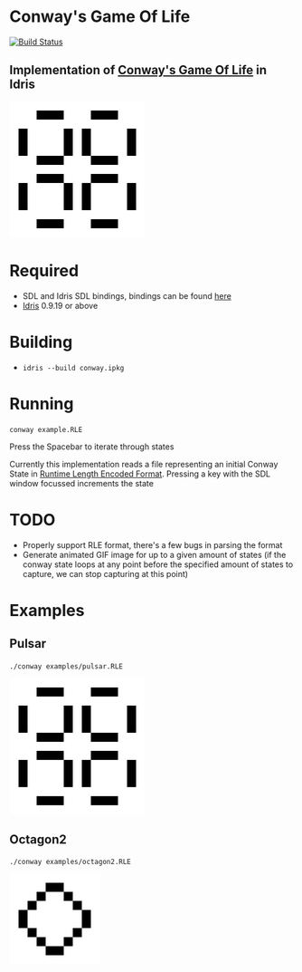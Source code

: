 # Conway's Game Of Life 
[![Build Status](https://travis-ci.org/RossMeikleham/Idris-Conway.svg?branch=master)](https://travis-ci.org/RossMeikleham/Idris-Conway)
## Implementation of [Conway's Game Of Life]( https://en.wikipedia.org/wiki/Conway%27s_Game_of_Life) in Idris
![pulsar](/images/Pulsar.gif?raw=true) 

# Required
- SDL and Idris SDL bindings, bindings can be found [here](https://github.com/edwinb/SDL-idris)
- [Idris](http://www.idris-lang.org/idris-0-9-19-released/) 0.9.19 or above

# Building
- `idris --build conway.ipkg`

# Running
  `conway example.RLE`

Press the Spacebar to iterate through states
  
Currently this implementation reads a file representing an initial Conway State in [Runtime Length Encoded Format](http://www.conwaylife.com/wiki/Run_Length_Encoded). Pressing a key with the SDL window focussed increments
the state

# TODO
- Properly support RLE format, there's a few bugs in parsing the format
- Generate animated GIF image for up to a given amount of states (if the conway state loops at any point before the specified amount of states to capture, we can stop capturing at this point)


# Examples

## Pulsar
`./conway examples/pulsar.RLE`


![pulsar](/images/Pulsar.gif?raw=true) 

## Octagon2
`./conway examples/octagon2.RLE`


![octagon2](/images/Octagon2.gif?raw=true)
